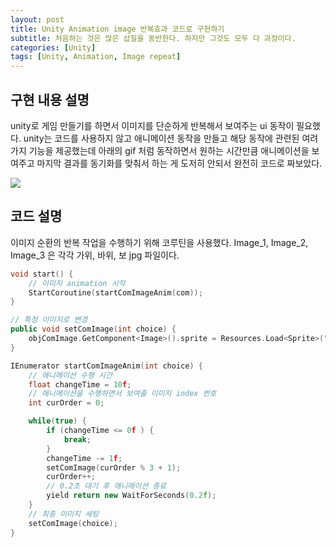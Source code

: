 ```yaml
---
layout: post
title: Unity Animation image 반복효과 코드로 구현하기
subtitle: 처음하는 것은 많은 삽질을 동반한다. 하지만 그것도 모두 다 과정이다.
categories: [Unity]
tags: [Unity, Animation, Image repeat]
---
```


## 구현 내용 설명
unity로 게임 만들기를 하면서 이미지를 단순하게 반복해서 보여주는 ui 동작이 필요했다.
unity는 코드를 사용하지 않고 애니메이션 동작을 만들고 해당 동작에 관련된 여려가지 기능을 제공했는데
아래의 gif 처럼 동작하면서 원하는 시간만큼 애니메이션을 보여주고 마지막 결과를 동기화를 맞춰서 하는 게 도저히 안되서 완전히 코드로 짜보았다.

<img src="https://hyundev.github.io/assets/images/rock_paper_anim.gif"/>

## 코드 설명 
이미지 순환의 반복 작업을 수행하기 위해 코루틴을 사용했다.
Image_1, Image_2, Image_3 은 각각 가위, 바위, 보 jpg 파일이다.

```cpp
void start() {
    // 이미지 animation 시작
    StartCoroutine(startComImageAnim(com));
}

// 특정 이미지로 변경
public void setComImage(int choice) {
    objComImage.GetComponent<Image>().sprite = Resources.Load<Sprite>("Image_" + choice) as Sprite;
}

IEnumerator startComImageAnim(int choice) {
    // 애니메이션 수행 시간
    float changeTime = 10f;
    // 애니메이션을 수행하면서 보여줄 이미지 index 번호
    int curOrder = 0;

    while(true) {
        if (changeTime <= 0f ) {
            break;
        }
        changeTime -= 1f;
        setComImage(curOrder % 3 + 1);
        curOrder++;
        // 0.2초 대기 후 애니메이션 종료
        yield return new WaitForSeconds(0.2f);
    }
    // 최종 이미지 세팅
    setComImage(choice);
}
```